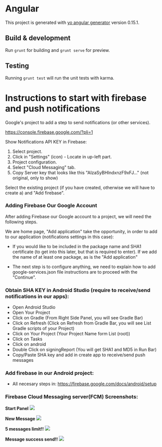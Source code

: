 # Angular

This project is generated with [yo angular generator](https://github.com/yeoman/generator-angular)
version 0.15.1.

## Build & development

Run `grunt` for building and `grunt serve` for preview.

## Testing

Running `grunt test` will run the unit tests with karma.

# Instructions to start with firebase and push notifications

Google's project to add a step to send notifications (or other services).

https://console.firebase.google.com/?pli=1

Show Notifications API KEY in Firebase:

1. Select project.
2. Click in "Settings" (icon) - Locate in up-left part.
3. Project configuration.
4. Select "Cloud Messaging" tab.
5. Copy Server key that looks like this "AIzaSyBHlndxnzF9xFJ..." (not original, only to show)

Select the existing project (if you have created, otherwise we will have to create a) and "Add firebase". 

### Adding Firebase Our Google Account
After adding Firebase our Google account to a project, we will need the following steps.

We are home page, "Add application" take the opportunity, in order to add to our application (notifications settings in this case):

 - If you would like to be included in the package name and SHA1 certificate (to get into this later, but that is required to enter). If we add the name of at least one package, as is the "Add application"

 - The next step is to configure anything, we need to explain how to add google-services.json file instructions are to proceed with the "Continue".

### Obtain SHA KEY in Android Studio (require to receive/send notifications in our apps):

 - Open Android Studio
 - Open Your Project
 - Click on Gradle (From Right Side Panel, you will see Gradle Bar)
 - Click on Refresh (Click on Refresh from Gradle Bar, you will see List Gradle scripts of your Project)
 - Click on Your Project (Your Project Name form List (root))
 - Click on Tasks
 - Click on android
 - Double Click on signingReport (You will get SHA1 and MD5 in Run Bar)
 - Copy/Paste SHA key and add in create app to receive/send push messages

### Add firebase in our Android project:
 - All necesary steps in: https://firebase.google.com/docs/android/setup

### Firebase Cloud Messaging server(FCM) Screenshots:

**Start Panel**
 ![](https://raw.githubusercontent.com/mugan86/angularjs-firebase-push-to-android/master/screens/start.png)

 **New Message**
 ![](https://raw.githubusercontent.com/mugan86/angularjs-firebase-push-to-android/master/screens/add_new_message.png)

 **5 messages limit!!**
 ![](https://raw.githubusercontent.com/mugan86/angularjs-firebase-push-to-android/master/screens/limit_message.png)

**Message success send!!**
 ![](https://raw.githubusercontent.com/mugan86/angularjs-firebase-push-to-android/master/screens/start.png)
